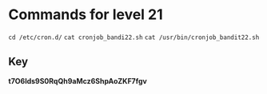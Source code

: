# Commands for level 21
```cd /etc/cron.d/```
```cat cronjob_bandi22.sh```
```cat /usr/bin/cronjob_bandit22.sh```
## Key
__t7O6lds9S0RqQh9aMcz6ShpAoZKF7fgv__
